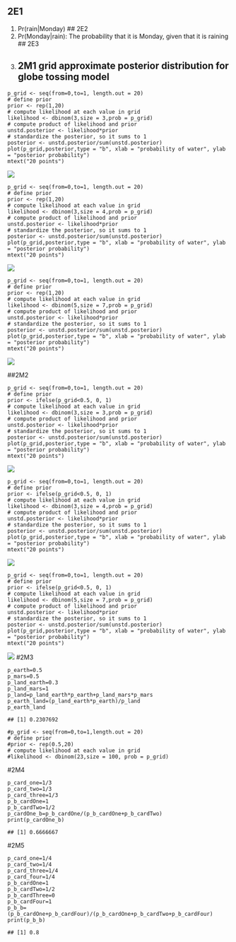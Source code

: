 2E1
---

1.  Pr(rain|Monday) \#\# 2E2
2.  Pr(Monday|rain): The probability that it is Monday, given that it is
    raining \#\# 2E3
3.  2M1 grid approximate posterior distribution for globe tossing model
    -------------------------------------------------------------------

<!-- -->

    p_grid <- seq(from=0,to=1, length.out = 20)
    # define prior
    prior <- rep(1,20)
    # compute likelihood at each value in grid
    likelihood <- dbinom(3,size = 3,prob = p_grid)
    # compute product of likelihood and prior
    unstd.posterior <- likelihood*prior
    # standardize the posterior, so it sums to 1
    posterior <- unstd.posterior/sum(unstd.posterior)
    plot(p_grid,posterior,type = "b", xlab = "probability of water", ylab = "posterior probability")
    mtext("20 points")

![](Stat_rethinking2_chapter2_LinZhang_files/figure-markdown_strict/2M1(1)W,W,W-1.png)

    p_grid <- seq(from=0,to=1, length.out = 20)
    # define prior
    prior <- rep(1,20)
    # compute likelihood at each value in grid
    likelihood <- dbinom(3,size = 4,prob = p_grid)
    # compute product of likelihood and prior
    unstd.posterior <- likelihood*prior
    # standardize the posterior, so it sums to 1
    posterior <- unstd.posterior/sum(unstd.posterior)
    plot(p_grid,posterior,type = "b", xlab = "probability of water", ylab = "posterior probability")
    mtext("20 points")

![](Stat_rethinking2_chapter2_LinZhang_files/figure-markdown_strict/2M1(2)%20W,W,W,L-1.png)

    p_grid <- seq(from=0,to=1, length.out = 20)
    # define prior
    prior <- rep(1,20)
    # compute likelihood at each value in grid
    likelihood <- dbinom(5,size = 7,prob = p_grid)
    # compute product of likelihood and prior
    unstd.posterior <- likelihood*prior
    # standardize the posterior, so it sums to 1
    posterior <- unstd.posterior/sum(unstd.posterior)
    plot(p_grid,posterior,type = "b", xlab = "probability of water", ylab = "posterior probability")
    mtext("20 points")

![](Stat_rethinking2_chapter2_LinZhang_files/figure-markdown_strict/2M1(3)%20L,W,W,L,W,W,W-1.png)

\#\#2M2

    p_grid <- seq(from=0,to=1, length.out = 20)
    # define prior
    prior <- ifelse(p_grid<0.5, 0, 1)
    # compute likelihood at each value in grid
    likelihood <- dbinom(3,size = 3,prob = p_grid)
    # compute product of likelihood and prior
    unstd.posterior <- likelihood*prior
    # standardize the posterior, so it sums to 1
    posterior <- unstd.posterior/sum(unstd.posterior)
    plot(p_grid,posterior,type = "b", xlab = "probability of water", ylab = "posterior probability")
    mtext("20 points")

![](Stat_rethinking2_chapter2_LinZhang_files/figure-markdown_strict/2M2(1)W,W,W-1.png)

    p_grid <- seq(from=0,to=1, length.out = 20)
    # define prior
    prior <- ifelse(p_grid<0.5, 0, 1)
    # compute likelihood at each value in grid
    likelihood <- dbinom(3,size = 4,prob = p_grid)
    # compute product of likelihood and prior
    unstd.posterior <- likelihood*prior
    # standardize the posterior, so it sums to 1
    posterior <- unstd.posterior/sum(unstd.posterior)
    plot(p_grid,posterior,type = "b", xlab = "probability of water", ylab = "posterior probability")
    mtext("20 points")

![](Stat_rethinking2_chapter2_LinZhang_files/figure-markdown_strict/2M2(2)W,W,W,L-1.png)

    p_grid <- seq(from=0,to=1, length.out = 20)
    # define prior
    prior <- ifelse(p_grid<0.5, 0, 1)
    # compute likelihood at each value in grid
    likelihood <- dbinom(5,size = 7,prob = p_grid)
    # compute product of likelihood and prior
    unstd.posterior <- likelihood*prior
    # standardize the posterior, so it sums to 1
    posterior <- unstd.posterior/sum(unstd.posterior)
    plot(p_grid,posterior,type = "b", xlab = "probability of water", ylab = "posterior probability")
    mtext("20 points")

![](Stat_rethinking2_chapter2_LinZhang_files/figure-markdown_strict/2M2(3)L,W,W,L,W,W,W-1.png)
\#2M3

    p_earth=0.5
    p_mars=0.5
    p_land_earth=0.3
    p_land_mars=1
    p_land=p_land_earth*p_earth+p_land_mars*p_mars
    p_earth_land=(p_land_earth*p_earth)/p_land
    p_earth_land

    ## [1] 0.2307692

    #p_grid <- seq(from=0,to=1,length.out = 20)
    # define prior
    #prior <- rep(0.5,20)
    # compute likelihood at each value in grid
    #likelihood <- dbinom(23,size = 100, prob = p_grid)

\#2M4

    p_card_one=1/3
    p_card_two=1/3
    p_card_three=1/3
    p_b_cardOne=1
    p_b_cardTwo=1/2
    p_cardOne_b=p_b_cardOne/(p_b_cardOne+p_b_cardTwo)
    print(p_cardOne_b)

    ## [1] 0.6666667

\#2M5

    p_card_one=1/4
    p_card_two=1/4
    p_card_three=1/4
    p_card_four=1/4
    p_b_cardOne=1
    p_b_cardTwo=1/2
    p_b_cardThree=0
    p_b_cardFour=1
    p_b_b=(p_b_cardOne+p_b_cardFour)/(p_b_cardOne+p_b_cardTwo+p_b_cardFour)
    print(p_b_b)

    ## [1] 0.8

